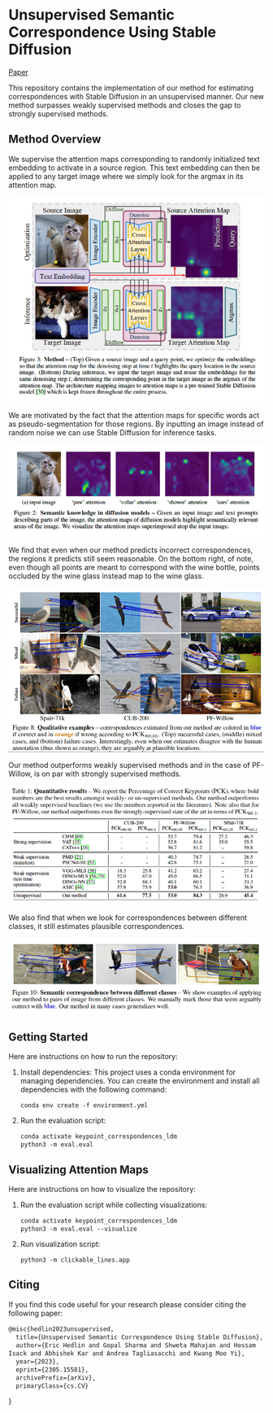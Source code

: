 # Unsupervised Semantic Correspondence Using Stable Diffusion

[Paper](https://arxiv.org/abs/2305.15581)

This repository contains the implementation of our method for estimating correspondences with Stable Diffusion in an unsupervised manner. Our new method surpasses weakly supervised methods and closes the gap to strongly supervised methods. 

## Method Overview

We supervise the attention maps corresponding to randomly initialized text embedding to activate in a source region. This text embedding can then be applied to any target image where we simply look for the argmax in its attention map.

[![Method Overview](./docs/method.png)](https://youtu.be/br2zX9XkWX0)

We are motivated by the fact that the attention maps for specific words act as pseudo-segmentation for those regions. By inputting an image instead of random noise we can use Stable Diffusion for inference tasks.

![English Word Attention Maps](./docs/english_word_attn_maps.png)

We find that even when our method predicts incorrect correspondences, the regions it predicts still seem reasonable. On the bottom right, of note, even though all points are meant to correspond with the wine bottle, points occluded by the wine glass instead map to the wine glass.

![Qualitative Examples](./docs/qualitative_examples.png)

Our method outperforms weakly supervised methods and in the case of PF-Willow, is on par with strongly supervised methods.

![Qualitative Performance](./docs/qualitative_performance.png)

We also find that when we look for correspondences between different classes, it still estimates plausible correspondences.

![Cross Class Correspondences](./docs/cross_class_correspondences.png)

## Getting Started

Here are instructions on how to run the repository:

1. Install dependencies: This project uses a conda environment for managing dependencies. You can create the environment and install all dependencies with the following command:
    ```
    conda env create -f environment.yml
    ```
2. Run the evaluation script:
    ```
    conda activate keypoint_correspondences_ldm
    python3 -m eval.eval
    ```

## Visualizing Attention Maps

Here are instructions on how to visualize the repository:

1. Run the evaluation script while collecting visualizations:
    ```
    conda activate keypoint_correspondences_ldm
    python3 -m eval.eval --visualize
    ```
2. Run visualization script:
    ```
    python3 -m clickable_lines.app
    ```


## Citing
If you find this code useful for your research please consider citing the following paper:

	@misc{hedlin2023unsupervised,
      title={Unsupervised Semantic Correspondence Using Stable Diffusion}, 
      author={Eric Hedlin and Gopal Sharma and Shweta Mahajan and Hossam Isack and Abhishek Kar and Andrea Tagliasacchi and Kwang Moo Yi},
      year={2023},
      eprint={2305.15581},
      archivePrefix={arXiv},
      primaryClass={cs.CV}
}